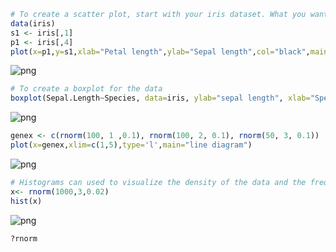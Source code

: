 

```R
# To create a scatter plot, start with your iris dataset. What you want to see is the variation of the sepal length and petal length.
data(iris)
s1 <- iris[,1]
p1 <- iris[,4]
plot(x=p1,y=s1,xlab="Petal length",ylab="Sepal length",col="black",main="Variition of sepal length with petal length")

```


![png](output_0_0.png)



```R
# To create a boxplot for the data 
boxplot(Sepal.Length~Species, data=iris, ylab="sepal length", xlab="Species",main="Sepal length for different dpecies")
```


![png](output_1_0.png)



```R
genex <- c(rnorm(100, 1 ,0.1), rnorm(100, 2, 0.1), rnorm(50, 3, 0.1))
plot(x=genex,xlim=c(1,5),type='l',main="line diagram")
```


![png](output_2_0.png)



```R
# Histograms can used to visualize the density of the data and the frequency of every bin/category.
x<- rnorm(1000,3,0.02)
hist(x)
```


![png](output_3_0.png)



```R
?rnorm
```
